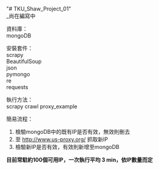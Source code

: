 "# TKU_Shaw_Project_01" <br>
_尚在編寫中

資料庫：<br>
mongoDB<br>

安裝套件：<br>
scrapy<br>
BeautifulSoup<br>
json<br>
pymongo<br>
re<br>
requests<br>

執行方法：<br>
scrapy crawl proxy_example<br>

簡易流程：<br>
1. 檢驗mongoDB中的既有IP是否有效，無效則刪去
2. 至 http://www.us-proxy.org/ 抓取新IP
3. 檢驗新IP是否有效，有效則新增至mongoDB

**目前常駐約100個可用IP，一次執行平均 3 min，依IP數量而定**
